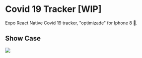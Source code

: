 # Covid 19 Tracker [WIP]

 Expo React Native Covid 19 tracker, "optimizade" for Iphone 8 :see_no_evil:.

 ## Show Case

![](https://media.giphy.com/media/cj8sEDdqmUyBBf81pg/giphy.gif)
